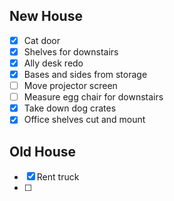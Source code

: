 ## New House
- [x] Cat door
- [x] Shelves for downstairs
- [x] Ally desk redo
- [x] Bases and sides from storage
- [ ] Move projector screen
- [ ] Measure egg chair for downstairs
- [x] Take down dog crates
- [x] Office shelves cut and mount

## Old House
- [x] Rent truck
- [ ] 